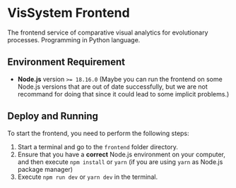 # VisSystem Frontend

The frontend service of comparative visual analytics for evolutionary processes. Programming in Python language.

## Environment Requirement

- **Node.js** version `>= 18.16.0` (Maybe you can run the frontend on some Node.js versions that are out of date successfully, but we are not recommand for doing that since it could lead to some implicit problems.)

## Deploy and Running

To start the frontend, you need to perform the following steps:

1. Start a terminal and go to the `frontend` folder directory.
2. Ensure that you have a **correct** Node.js environment on your computer, and then execute `npm install` or `yarn` (if you are using `yarn` as Node.js package manager)
3. Execute `npm run dev` or `yarn dev` in the terminal.
